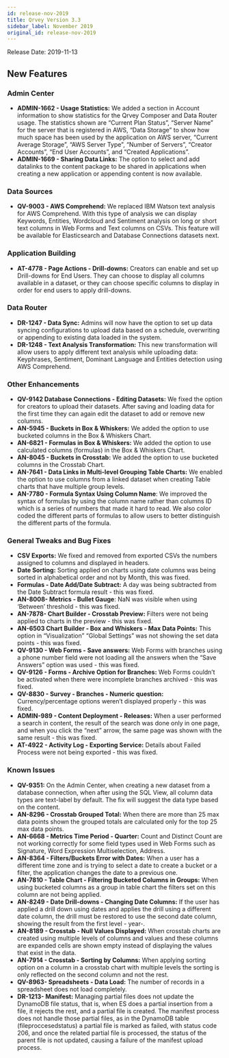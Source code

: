 ```yaml
---
id: release-nov-2019
title: Qrvey Version 3.3
sidebar_label: November 2019
original_id: release-nov-2019
---
```

<div style={{textAlign: "justify"}}/>

Release Date: 2019-11-13

## New Features

### Admin Center

-   **ADMIN-1662 - Usage Statistics:** We added a section in Account information to show statistics for the Qrvey Composer and Data Router usage. The statistics shown are “Current Plan Status”, “Server Name” for the server that is registered in AWS, “Data Storage” to show how much space has been used by the application on AWS server, “Current Average Storage”, “AWS Server Type”, “Number of Servers”, “Creator Accounts”, “End User Accounts”, and “Created Applications”. 
-   **ADMIN-1669 - Sharing Data Links:** The option to select and add datalinks to the content package to be shared in applications when creating a new application or appending content is now available.

### Data Sources

-   **QV-9003 - AWS Comprehend:** We replaced IBM Watson text analysis for AWS Comprehend. With this type of  analysis we can display Keywords, Entities, Wordcloud and Sentiment analysis on long or short text columns in Web Forms and Text columns on CSVs. This feature will be available for Elasticsearch and Database Connections datasets next. 

### Application Building

-   **AT-4778 - Page Actions - Drill-downs:** Creators can enable and set up Drill-downs for End Users. They can choose to display all columns available in a dataset, or they can choose specific columns to display in order for end users to apply drill-downs. 

### Data Router

-   **DR-1247 - Data Sync:** Admins will now have the option to set up data syncing configurations to upload data based on a schedule, overwriting or appending to existing data loaded in the system. 
-   **DR-1248 - Text Analysis Transformation:** This new transformation will allow users to apply different text analysis while uploading data: Keyphrases, Sentiment, Dominant Language and Entities detection using AWS Comprehend.

### **Other Enhancements**

-   **QV-9142 Database Connections - Editing Datasets:** We fixed the option for creators to upload their datasets. After saving and loading data for the first time they can again edit the dataset to add or remove new columns. 
-   **AN-5945 - Buckets in Box & Whiskers:** We added the option to use bucketed columns in the Box & Whiskers Chart.
-   **AN-6821 - Formulas in Box & Whiskers:** We added the option to use calculated columns (formulas) in the Box & Whiskers Chart.
-   **AN-8045 - Buckets in Crosstab:** We added the option to use bucketed columns in the Crosstab Chart.
-   **AN-7641 - Data Links in Multi-level Grouping Table Charts:** We enabled the option to use columns from a linked dataset when creating Table charts that have multiple group levels. 
-   **AN-7780 - Formula Syntax Using Column Name**: We improved the syntax of formulas by using the column name rather than columns ID which is a series of numbers that made it hard to read. We also color coded the different parts of formulas to allow users to better distinguish the different parts of the formula. 

### **General Tweaks and Bug Fixes**

-   **CSV Exports:** We fixed and removed from exported CSVs the numbers assigned to columns and displayed in headers. 
-   **Date Sorting:** Sorting applied on charts using date columns was being sorted in alphabetical order and not by Month, this was fixed.  
-   **Formulas - Date Add/Date Subtract:** A day was being subtracted from the Date Subtract formula result - this was fixed.
-   **AN-8008- Metrics - Bullet Gauge**: NaN was visible when using ‘Between’ threshold - this was fixed.
-   **AN-7878- Chart Builder - Crosstab Preview:** Filters were not being applied to charts in the preview - this was fixed.
-   **AN-6503 Chart Builder - Box and Whiskers - Max Data Points:** This option in “Visualization” “Global Settings” was not showing the set data points - this was fixed.
-   **QV-9130 - Web Forms - Save answers:** Web Forms with branches using a phone number field were not loading all the answers when the “Save Answers” option was used - this was fixed.
-   **QV-9126 - Forms - Archive Option for Branches:** Web Forms couldn’t be activated when there were incomplete branches archived - this was fixed.
-   **QV-8830 - Survey - Branches - Numeric question:** Currency/percentage options weren’t displayed properly - this was fixed.
-   **ADMIN-989 - Content Deployment - Releases:** When a user performed a search in content, the result of the search was done only in one page, and when you click the “next” arrow, the same page was shown with the same result - this was fixed.
-   **AT-4922 - Activity Log - Exporting Service:** Details about Failed Process were not being exported - this was fixed.

### **Known Issues**

-   **QV-9351:** On the Admin Center, when creating a new dataset from a database connection, when after using the SQL View, all column data types are text-label by default. The fix will suggest the data type based on the content.
-   **AN-8296 - Crosstab Grouped Total:** When there are more than 25 max data points shown the grouped totals are calculated only  for the top 25 max data points. 
-   **AN-6668 - Metrics Time Period - Quarter:** Count and Distinct Count are not working correctly for some field types used in Web Forms such as Signature, Word Expression Multiselection, Address.
-   **AN-8364 - Filters/Buckets Error with Dates:** When a user has a different time zone and is trying to select a date to create a bucket or a filter, the application changes the date to a previous one. 
-   **AN-7810 - Table Chart - Filtering Bucketed Columns in Groups:**  When using bucketed columns as a group in table chart the filters set on this column are not being applied. 
-   **AN-8249 - Date Drill-downs - Changing Date Columns:** If the user has applied a drill down using dates and applies the drill using a different date column, the drill  must be restored to use the second date column, showing the result from the first level - year-. 
-   **AN-8189 - Crosstab - Null Values Displayed:** When crosstab charts are created using multiple levels of columns and values and these columns are expanded cells are shown empty instead of displaying the values that exist in the data.
-   **AN-7914 - Crosstab - Sorting by Columns:** When applying sorting option on a column in a crosstab chart with multiple levels the sorting is only reflected on the second column and not the rest.  
-   **QV-8963- Spreadsheets - Data Load:** The number of records in a spreadsheet does not load completely.
-   **DR-1213- Manifest:** Managing partial files does not update the DynamoDB file status, that is, when ES does a partial insertion from a file, it rejects the rest, and a partial file is created. The manifest process does not handle those partial files, as in the DynamoDB table (fileproccesedstatus) a partial file is marked as failed, with status code 206, and once the related partial file is processed, the status of the parent file is not updated, causing a failure of the manifest upload process.
